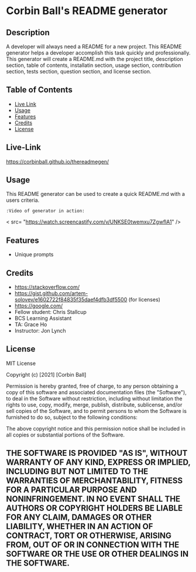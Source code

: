 # Corbin Ball's README generator

## Description
A developer will always need a README for a new project. This README generator helps a developer accomplish this task quickly and professionally. This generator will create a README.md with the project title, description section, table of contents, installatin section, usage section, contribution section, tests section, question section, and license section.



## Table of Contents
- [Live Link](#live-link)
- [Usage](#usage)
- [Features](#features)
- [Credits](#credits)
- [License](#license)

## Live-Link
https://corbinball.github.io/thereadmegen/


## Usage
This README generator can be used to create a quick README.md with a users criteria. 
    
    :Video of generator in action:

< src= "https://watch.screencastify.com/v/UNKSE0twemxu7ZgwflA1" />


## Features
- Unique prompts

## Credits
- https://stackoverflow.com/
- https://gist.github.com/artem-solovev/e1602722f84835f35daef4dfb3df5500 (for licenses)
- https://google.com/
- Fellow student: Chris Stallcup
- BCS Learning Assistant
- TA: Grace Ho
- Instructor: Jon Lynch


## License
MIT License

Copyright (c) [2021] [Corbin Ball]

Permission is hereby granted, free of charge, to any person obtaining a copy
of this software and associated documentation files (the "Software"), to deal
in the Software without restriction, including without limitation the rights
to use, copy, modify, merge, publish, distribute, sublicense, and/or sell
copies of the Software, and to permit persons to whom the Software is
furnished to do so, subject to the following conditions:

The above copyright notice and this permission notice shall be included in all
copies or substantial portions of the Software.

THE SOFTWARE IS PROVIDED "AS IS", WITHOUT WARRANTY OF ANY KIND, EXPRESS OR
IMPLIED, INCLUDING BUT NOT LIMITED TO THE WARRANTIES OF MERCHANTABILITY,
FITNESS FOR A PARTICULAR PURPOSE AND NONINFRINGEMENT. IN NO EVENT SHALL THE
AUTHORS OR COPYRIGHT HOLDERS BE LIABLE FOR ANY CLAIM, DAMAGES OR OTHER
LIABILITY, WHETHER IN AN ACTION OF CONTRACT, TORT OR OTHERWISE, ARISING FROM,
OUT OF OR IN CONNECTION WITH THE SOFTWARE OR THE USE OR OTHER DEALINGS IN THE
SOFTWARE.
---